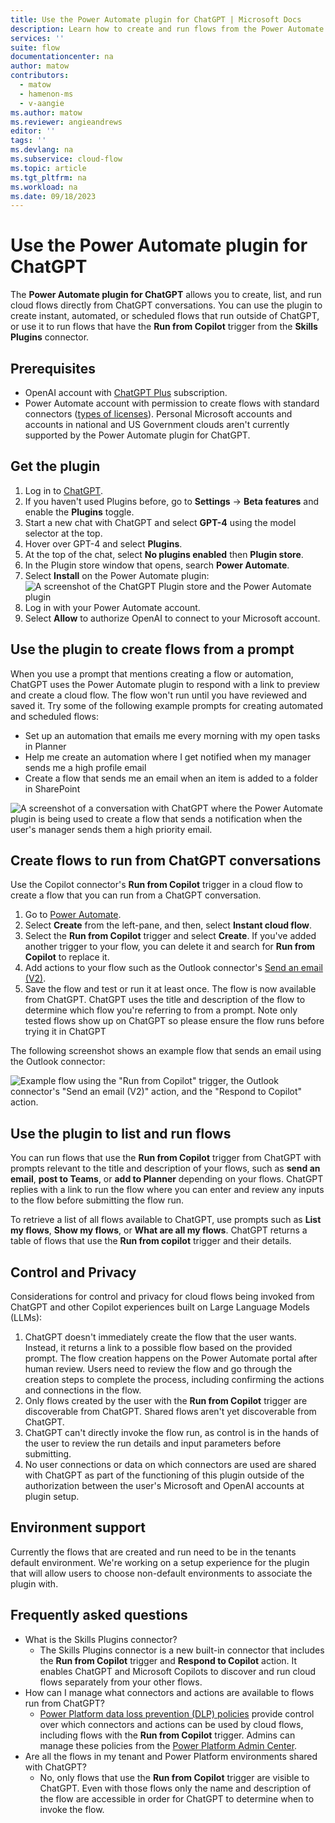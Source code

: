 ```yaml
---
title: Use the Power Automate plugin for ChatGPT | Microsoft Docs
description: Learn how to create and run flows from the Power Automate plugin for ChatGPT
services: ''
suite: flow
documentationcenter: na
author: matow
contributors:
  - matow
  - hamenon-ms
  - v-aangie
ms.author: matow
ms.reviewer: angieandrews
editor: ''
tags: ''
ms.devlang: na
ms.subservice: cloud-flow
ms.topic: article
ms.tgt_pltfrm: na
ms.workload: na
ms.date: 09/18/2023
---
```


# Use the Power Automate plugin for ChatGPT

The **Power Automate plugin for ChatGPT** allows you to create, list, and run  cloud flows directly from ChatGPT conversations. You can use the plugin to create instant, automated, or scheduled flows that run outside of ChatGPT, or use it to run flows that have the  **Run from Copilot** trigger from the **Skills Plugins** connector.

## Prerequisites

* OpenAI account with [ChatGPT Plus](https://openai.com/blog/chatgpt-plus) subscription.
* Power Automate account with permission to create flows with standard connectors ([types of licenses](/power-platform/admin/power-automate-licensing/types)). Personal Microsoft accounts and accounts in national and US Government clouds aren't currently supported by the Power Automate plugin for ChatGPT.

## Get the plugin

1. Log in to [ChatGPT](https://chat.openai.com).
1. If you haven't used Plugins before, go to **Settings** ->  **Beta features** and enable the **Plugins** toggle.
1. Start a new chat with ChatGPT and select **GPT-4** using the model selector at the top.
1. Hover over GPT-4 and select **Plugins**.
1. At the top of the chat, select **No plugins enabled** then **Plugin store**.
1. In the Plugin store window that opens, search **Power Automate**.
1. Select **Install** on the Power Automate plugin:
    ![A screenshot of the ChatGPT Plugin store and the Power Automate plugin](image-1.png)
1. Log in with your Power Automate account.
1. Select **Allow** to authorize OpenAI to connect to your Microsoft account.

## Use the plugin to create flows from a prompt

When you use a prompt that mentions creating a flow or automation, ChatGPT uses the Power Automate plugin to respond with a link to preview and create a cloud flow. The flow won't run until you have reviewed and saved it. Try some of the following example prompts for creating automated and scheduled flows:

* Set up an automation that emails me every morning with my open tasks in Planner
* Help me create an automation where I get notified when my manager sends me a high profile email
* Create a flow that sends me an email when an item is added to a folder in SharePoint

![A screenshot of a conversation with ChatGPT where the Power Automate plugin is being used to create a flow that sends a notification when the user's manager sends them a high priority email.](./media/chatGPT/Create-flow.png)

## Create flows to run from ChatGPT conversations

Use the Copilot connector's **Run from Copilot** trigger in a cloud flow to create a flow that you can run from a ChatGPT conversation.

1. Go to [Power Automate](https://make.powerautomate.com).
1. Select **Create** from the left-pane, and then, select **Instant cloud flow**.
1. Select the **Run from Copilot** trigger and select **Create**. If you've added another trigger to your flow, you can delete it and search for **Run from Copilot** to replace it.
1. Add actions to your flow such as the Outlook connector's [Send an email (V2)](/connectors/office365/#send-an-email-(v2)).
1. Save the flow and test or run it at least once. The flow is now available from ChatGPT. ChatGPT uses the title and description of the flow to determine which flow you're referring to from a prompt. Note only tested flows show up on ChatGPT so please ensure the flow runs before trying it in ChatGPT

The following screenshot shows an example flow that sends an email using the Outlook connector:

![Example flow using the "Run from Copilot" trigger, the Outlook connector's "Send an email (V2)" action, and the "Respond to Copilot" action.](./media/chatGPT/Skill-flow.png)

## Use the plugin to list and run flows

You can run flows that use the **Run from Copilot** trigger from ChatGPT with prompts relevant to the title and description of your flows, such as **send an email**, **post to Teams**, or **add to Planner** depending on your flows. ChatGPT replies with a link to run the flow where you can enter and review any inputs to the flow before submitting the flow run.

To retrieve a list of all flows available to ChatGPT, use prompts such as **List my flows**, **Show my flows**, or **What are all my flows**. ChatGPT returns a table of flows that use the **Run from copilot** trigger and their details.

## Control and Privacy

Considerations for control and privacy for cloud flows being invoked from ChatGPT and other Copilot experiences built on Large Language Models (LLMs):

1. ChatGPT doesn't immediately create the flow that the user wants. Instead, it returns a link to a possible flow based on the provided prompt. The flow creation happens on the Power Automate portal after human review. Users need to review the flow and go through the creation steps to complete the process, including confirming the actions and connections in the flow.
1. Only flows created by the user with the **Run from Copilot** trigger are discoverable from ChatGPT. Shared flows aren't yet discoverable from ChatGPT.
1. ChatGPT can't directly invoke the flow run, as control is in the hands of the user to review the run details and input parameters before submitting.
1. No user connections or data on which connectors are used are shared with ChatGPT as part of the functioning of this plugin outside of the authorization between the user's Microsoft and OpenAI accounts at plugin setup.

## Environment support

Currently the flows that are created and run need to be in the tenants default environment. We're working on a setup experience for the plugin that will allow users to choose non-default environments to associate the plugin with.


## Frequently asked questions

* What is the Skills Plugins connector?
  * The Skills Plugins connector is a new built-in connector that includes the **Run from Copilot** trigger and **Respond to Copilot** action. It enables ChatGPT and Microsoft Copilots to discover and run cloud flows separately from your other flows.
* How can I manage what connectors and actions are available to flows run from ChatGPT?
  * [Power Platform data loss prevention (DLP) policies](/power-platform/admin/wp-data-loss-prevention) provide control over which connectors and actions can be used by cloud flows, including flows with the **Run from Copilot** trigger. Admins can manage these policies from the [Power Platform Admin Center](https://admin.powerplatform.com).
* Are all the flows in my tenant and Power Platform environments shared with ChatGPT?
  * No, only flows that use the **Run from Copilot** trigger are visible to ChatGPT. Even with those flows only the name and description of the flow are accessible in order for ChatGPT to determine when to invoke the flow.
